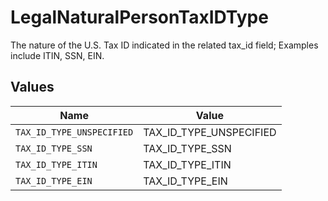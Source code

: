 # LegalNaturalPersonTaxIDType

The nature of the U.S. Tax ID indicated in the related tax_id field; Examples include ITIN, SSN, EIN.


## Values

| Name                      | Value                     |
| ------------------------- | ------------------------- |
| `TAX_ID_TYPE_UNSPECIFIED` | TAX_ID_TYPE_UNSPECIFIED   |
| `TAX_ID_TYPE_SSN`         | TAX_ID_TYPE_SSN           |
| `TAX_ID_TYPE_ITIN`        | TAX_ID_TYPE_ITIN          |
| `TAX_ID_TYPE_EIN`         | TAX_ID_TYPE_EIN           |